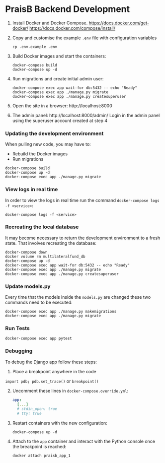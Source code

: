 # PraisB Backend Development

1. Install Docker and Docker Compose.
   <https://docs.docker.com/get-docker/>
   <https://docs.docker.com/compose/install/>

2. Copy and customise the example `.env` file with configuration variables

   ```shell
   cp .env.example .env
   ```

3. Build Docker images and start the containers:

   ```shell
   docker-compose build
   docker-compose up -d
   ```
4. Run migrations and create initial admin user:

   ```shell
   docker-compose exec app wait-for db:5432 -- echo "Ready"
   docker-compose exec app ./manage.py migrate
   docker-compose exec app ./manage.py createsuperuser
   ```

5. Open the site in a browser: http://localhost:8000

6. The admin panel: http://localhost:8000/admin/
   Login in the admin panel using the superuser account created at step 4

### Updating the development environment

When pulling new code, you may have to:

- Rebuild the Docker images
- Run migrations

```shell
docker-compose build
docker-compose up -d
docker-compose exec app ./manage.py migrate
```

### View logs in real time

In order to view the logs in real time run the command `docker-compose logs -f <service>`:

```shell
docker-compose logs -f <service>
```

### Recreating the local database

It may become necessary to return the development environment to a fresh state. That involves recreating the database:

```shell
docker-compose down
docker volume rm multilateralfund_db
docker-compose up -d
docker-compose exec app wait-for db:5432 -- echo "Ready"
docker-compose exec app ./manage.py migrate
docker-compose exec app ./manage.py createsuperuser
```

### Update models.py

Every time that the models inside the `models.py` are changed these two commands need to be executed:

```shell
docker-compose exec app ./manage.py makemigrations
docker-compose exec app ./manage.py migrate
```

### Run Tests

```shell
docker-compose exec app pytest
```

### Debugging

To debug the Django app follow these steps:

1. Place a breakpoint anywhere in the code

`import pdb; pdb.set_trace()`
or
`breakpoint()`

2. Uncomment these lines in `docker-compose.override.yml`:

   ```yml
   app:
     [...]
     # stdin_open: true
     # tty: true
   ```

3. Restart containers with the new configuration:

   ```shell
   docker-compose up -d
   ```

4. Attach to the `app` container and interact with the Python console once the breakpoint is reached:

   ```shell
   docker attach praisb_app_1
   ```
